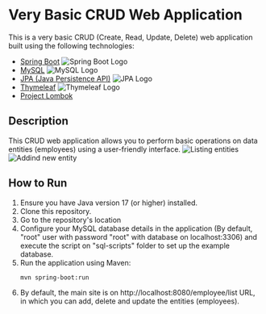 # Very Basic CRUD Web Application

This is a very basic CRUD (Create, Read, Update, Delete) web application built using the following technologies:

- [Spring Boot](https://spring.io/projects/spring-boot) 
 ![Spring Boot Logo](https://www.vectorlogo.zone/logos/springio/springio-icon.svg)
- [MySQL](https://www.mysql.com/) 
![MySQL Logo](https://www.vectorlogo.zone/logos/mysql/mysql-icon.svg)
- [JPA (Java Persistence API)](https://www.oracle.com/java/technologies/persistence-jsp.html)
 ![JPA Logo](https://www.vectorlogo.zone/logos/java/java-icon.svg)
- [Thymeleaf](https://www.thymeleaf.org/) 
![Thymeleaf Logo](https://seeklogo.com/images/T/thymeleaf-logo-7EA70A2DC4-seeklogo.com.png)
- [Project Lombok](https://projectlombok.org/)


## Description

This CRUD web application allows you to perform basic operations on data entities (employees) using a user-friendly interface.
![Listing entities](https://github.com/bodoque007/Spring-BOOT/assets/63447579/6398e9ab-971d-4a25-b523-d1ddeb7b65a9)
![Addind new entity](https://github.com/bodoque007/Spring-BOOT/assets/63447579/446a7e50-96d2-48b7-887c-f77d4f86b3f9)

## How to Run

1. Ensure you have Java version 17 (or higher) installed.
2. Clone this repository.
3. Go to the repository's location
4. Configure your MySQL database details in the application (By default, "root" user with password "root" with database on localhost:3306) and execute the script on "sql-scripts" folder to set up the example database.
5. Run the application using Maven:
   ```bash
   mvn spring-boot:run
6. By default, the main site is on http://localhost:8080/employee/list URL, in which you can add, delete and update the entities (employees).
